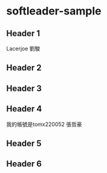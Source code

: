 # softleader-sample

## Header 1
Lacerjoe 劉駿


## Header 2


## Header 3


## Header 4
 我的帳號是tomx220052
張哲豪
## Header 5


## Header 6